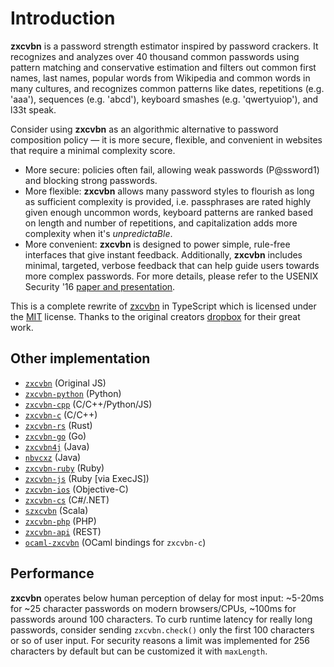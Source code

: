 # Introduction

**zxcvbn** is a password strength estimator inspired by password crackers.
It recognizes and analyzes over 40 thousand common passwords using pattern matching and conservative estimation and
filters out common first names, last names, popular words from Wikipedia and common words in many cultures,
and recognizes common patterns like dates, repetitions (e.g. 'aaa'), sequences (e.g. 'abcd'), keyboard smashes (e.g. 'qwertyuiop'), and l33t speak.

Consider using **zxcvbn** as an algorithmic alternative to password composition policy — it is more secure,
flexible, and convenient in websites that require a minimal complexity score.

- More secure: policies often fail, allowing weak passwords (P@ssword1) and blocking strong passwords.
- More flexible: **zxcvbn** allows many password styles to flourish as long as sufficient complexity is provided, i.e.
  passphrases are rated highly given enough uncommon words, keyboard patterns are ranked based on length and number of repetitions,
  and capitalization adds more complexity when it's _unpredictaBle_.
- More convenient: **zxcvbn** is designed to power simple, rule-free interfaces that give instant feedback.
  Additionally, **zxcvbn** includes minimal, targeted, verbose feedback that can help guide users towards more complex passwords.
  For more details, please refer to the USENIX Security '16 [paper and presentation](https://www.usenix.org/conference/usenixsecurity16/technical-sessions/presentation/wheeler).

This is a complete rewrite of [zxcvbn](https://github.com/dropbox/zxcvbn) in TypeScript
which is licensed under the [MIT](https://github.com/dropbox/zxcvbn/blob/master/LICENSE.txt) license.
Thanks to the original creators [dropbox](https://github.com/dropbox) for their great work.

## Other implementation

- [`zxcvbn`](https://github.com/dropbox/zxcvbn) (Original JS)
- [`zxcvbn-python`](https://github.com/dwolfhub/zxcvbn-python) (Python)
- [`zxcvbn-cpp`](https://github.com/rianhunter/zxcvbn-cpp) (C/C++/Python/JS)
- [`zxcvbn-c`](https://github.com/tsyrogit/zxcvbn-c) (C/C++)
- [`zxcvbn-rs`](https://github.com/shssoichiro/zxcvbn-rs) (Rust)
- [`zxcvbn-go`](https://github.com/nbutton23/zxcvbn-go) (Go)
- [`zxcvbn4j`](https://github.com/nulab/zxcvbn4j) (Java)
- [`nbvcxz`](https://github.com/GoSimpleLLC/nbvcxz) (Java)
- [`zxcvbn-ruby`](https://github.com/envato/zxcvbn-ruby) (Ruby)
- [`zxcvbn-js`](https://github.com/bitzesty/zxcvbn-js) (Ruby [via ExecJS])
- [`zxcvbn-ios`](https://github.com/dropbox/zxcvbn-ios) (Objective-C)
- [`zxcvbn-cs`](https://github.com/mickford/zxcvbn-cs) (C#/.NET)
- [`szxcvbn`](https://github.com/tekul/szxcvbn) (Scala)
- [`zxcvbn-php`](https://github.com/bjeavons/zxcvbn-php) (PHP)
- [`zxcvbn-api`](https://github.com/wcjr/zxcvbn-api) (REST)
- [`ocaml-zxcvbn`](https://github.com/cryptosense/ocaml-zxcvbn) (OCaml bindings for `zxcvbn-c`)

## Performance

**zxcvbn** operates below human perception of delay for most input: ~5-20ms for ~25 character passwords on modern browsers/CPUs, ~100ms for passwords around 100 characters.
To curb runtime latency for really long passwords, consider sending `zxcvbn.check()` only the first 100 characters or so of user input. 
For security reasons a limit was implemented for 256 characters by default but can be customized it with `maxLength`.
